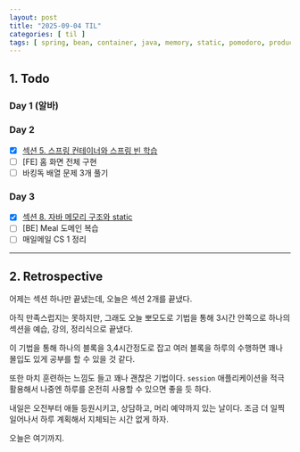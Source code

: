 ```yaml
---
layout: post
title: "2025-09-04 TIL"
categories: [ til ]
tags: [ spring, bean, container, java, memory, static, pomodoro, productivity ]
---
```


## 1. Todo

### Day 1 (알바)

### Day 2

- [x] [섹션 5. 스프링 컨테이너와 스프링 빈 학습](https://github.com/g1ennk/spring-basic/commit/e9c6de4069abbe07326cf0eb2d10d475196a848c)
- [ ] [FE] 홈 화면 전체 구현
- [ ] 바킹독 배열 문제 3개 풀기

### Day 3

- [x] [섹션 8. 자바 메모리 구조와 static](https://github.com/g1ennk/java-basic/commit/0d33ad7e53026c18feacc221ddfceeeac81c9ff6)
- [ ] [BE] Meal 도메인 복습
- [ ] 매일메일 CS 1 정리

---

## 2. Retrospective

어제는 섹션 하나만 끝냈는데, 오늘은 섹션 2개를 끝냈다.

아직 만족스럽지는 못하지만, 그래도 오늘 뽀모도로 기법을 통해 3시간 안쪽으로 하나의 섹션을 예습, 강의, 정리식으로 끝냈다.

이 기법을 통해 하나의 블록을 3,4시간정도로 잡고 여러 블록을 하루의 수행하면 꽤나 몰입도 있게 공부를 할 수 있을 것 같다.

또한 마치 훈련하는 느낌도 들고 꽤나 괜찮은 기법이다. `session` 애플리케이션을 적극 활용해서 나중엔 하루를 온전히 사용할 수 있으면 좋을 듯 하다.

내일은 오전부터 애들 등원시키고, 상담하고, 머리 예약까지 있는 날이다. 조금 더 일찍 일어나서 하루 계획해서 지체되는 시간 없게 하자.

오늘은 여기까지.
